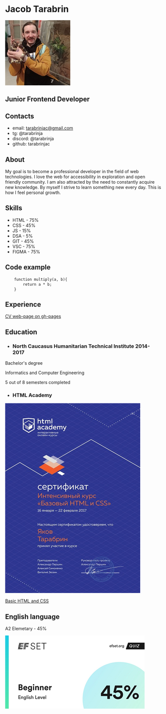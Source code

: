 # Jacob Tarabrin
![avatar](img/avatar-210.jpg)

## Junior Frontend Developer

## Contacts
* email: tarabrinjac@gmail.com
* tg: @tarabrinja
* discord: @tarabrinja
* github: tarabrinjac

## About
My goal is to become a professional developer in the field of web technologies. I love the web for accessibility in exploration and open friendly community. I am also attracted by the need to constantly acquire new knowledge. By myself I strive to learn something new every day. This is how I feel personal growth.

## Skills
* HTML - 75%
* CSS - 45%
* JS - 15%
* DSA - 5%
* GIT - 45%
* VSC - 75%
* FIGMA - 75%

## Code example
```
    function multiply(a, b){
        return a * b;
    }
```

## Experience
[CV web-page on gh-pages](https://tarabrinjac.github.io/rsschool-cv/)

## Education
* ### North Caucasus Humanitarian Technical Institute 2014-2017
Bachelor's degree


Informatics and Computer Engineering


5 out of 8 semesters completed
* ### HTML Academy


![education certificate](img/edcert-612.jpg)


[Basic HTML and CSS](Basic-HTML-and-CSS.pdf)

## English language
A2 Elemetary - 45%


![english certificate](img/engcert-450.png)
